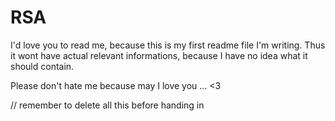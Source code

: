 # RSA

I'd love you to read me, because this is my first readme file I'm writing. Thus it wont have actual relevant informations, because I have no idea what it should contain.

Please don't hate me because may I love you ... <3

// remember to delete all this before handing in
